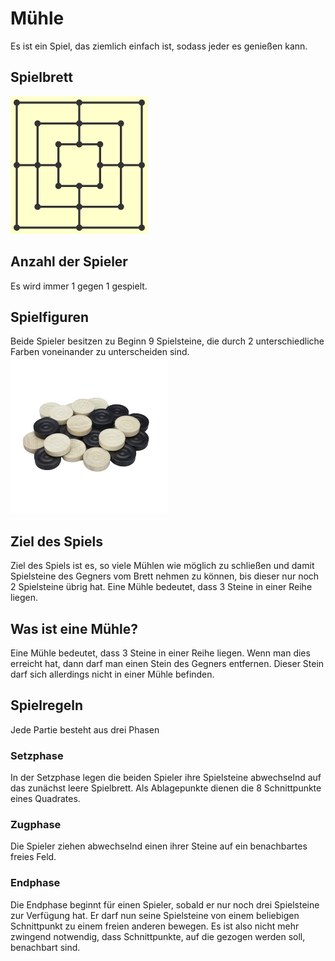 # Mühle
Es ist ein Spiel, das ziemlich einfach ist, sodass jeder es genießen kann.

## Spielbrett
<img src="/docs/muehle-board.png"/>

## Anzahl der Spieler
Es wird immer 1 gegen 1 gespielt.

## Spielfiguren
Beide Spieler besitzen zu Beginn 9 Spielsteine, die durch 2 unterschiedliche Farben voneinander zu unterscheiden sind.
<img src="/docs/spielsteine_muehle.png"/>

## Ziel des Spiels
Ziel des Spiels ist es, so viele Mühlen wie möglich zu schließen und damit Spielsteine des Gegners vom Brett nehmen zu können, bis dieser nur noch 2 Spielsteine übrig hat. Eine Mühle bedeutet, dass 3 Steine in einer Reihe liegen.

## Was ist eine Mühle?
Eine Mühle bedeutet, dass 3 Steine in einer Reihe liegen. Wenn man dies erreicht hat, dann darf man einen Stein des Gegners entfernen. Dieser Stein darf sich allerdings nicht in einer Mühle befinden.

## Spielregeln
Jede Partie besteht aus drei Phasen

### Setzphase
In der Setzphase legen die beiden Spieler ihre Spielsteine abwechselnd auf das zunächst leere Spielbrett. Als Ablagepunkte dienen die 8 Schnittpunkte eines Quadrates.

### Zugphase
Die Spieler ziehen abwechselnd einen ihrer Steine auf ein benachbartes freies Feld.

### Endphase
Die Endphase beginnt für einen Spieler, sobald er nur noch drei Spielsteine zur Verfügung hat. Er darf nun seine Spielsteine von einem beliebigen Schnittpunkt zu einem freien anderen bewegen. Es ist also nicht mehr zwingend notwendig, dass Schnittpunkte, auf die gezogen werden soll, benachbart sind.

